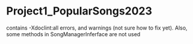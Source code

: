 # Project1_PopularSongs2023
contains -Xdoclint:all errors, and warnings (not sure how to fix yet). Also, some methods in SongManagerInferface are not used 
